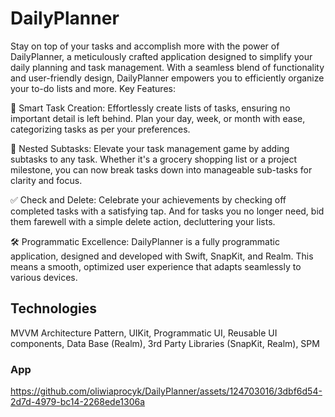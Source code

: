 # DailyPlanner

Stay on top of your tasks and accomplish more with the power of DailyPlanner, a meticulously crafted application designed to simplify your daily planning and task management. With a seamless blend of functionality and user-friendly design, DailyPlanner empowers you to efficiently organize your to-do lists and more.
Key Features:

📝 Smart Task Creation: Effortlessly create lists of tasks, ensuring no important detail is left behind. Plan your day, week, or month with ease, categorizing tasks as per your preferences.

📌 Nested Subtasks: Elevate your task management game by adding subtasks to any task. Whether it's a grocery shopping list or a project milestone, you can now break tasks down into manageable sub-tasks for clarity and focus.

✅ Check and Delete: Celebrate your achievements by checking off completed tasks with a satisfying tap. And for tasks you no longer need, bid them farewell with a simple delete action, decluttering your lists.

🛠️ Programmatic Excellence: DailyPlanner is a fully programmatic application, designed and developed with Swift, SnapKit, and Realm. This means a smooth, optimized user experience that adapts seamlessly to various devices.

## Technologies
MVVM Architecture Pattern, UIKit, Programmatic UI, Reusable UI components, Data Base (Realm), 3rd Party Libraries (SnapKit, Realm), SPM

### App

https://github.com/oliwiaprocyk/DailyPlanner/assets/124703016/3dbf6d54-2d7d-4979-bc14-2268ede1306a



